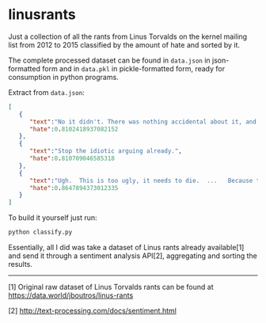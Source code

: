 # linusrants
Just a collection of all the rants from Linus Torvalds on the kernel mailing list from 2012 to 2015 classified by the amount of hate and sorted by it.

The complete processed dataset can be found in `data.json` in json-formatted form and in `data.pkl` in pickle-formatted form, ready for consumption in python programs.

Extract from `data.json`:
```json
[  
   {  
      "text":"No it didn't. There was nothing accidental about it, and it doesn't even change it the way you claim.... Your explanation makes no sense for _another_ reason.... ... So tell us more about those actual problems, because your patch and explanation is clearly wrong. ... So this whole thing makes no sense what-so-ever.",
      "hate":0.8102418937082152
   },
   {  
      "text":"Stop the idiotic arguing already.",
      "hate":0.810709046585318
   },
   {  
      "text":"Ugh.  This is too ugly, it needs to die.  ...   Because this is unreadable.",
      "hate":0.8647894373012335
   }
]
```
To build it yourself just run:
```bash
python classify.py
```
Essentially, all I did was take a dataset of Linus rants already available[1] and send it through a sentiment analysis API[2], aggregating and sorting the results.

---

[1] Original raw dataset of Linus Torvalds rants can be found at https://data.world/jboutros/linus-rants

[2] http://text-processing.com/docs/sentiment.html
